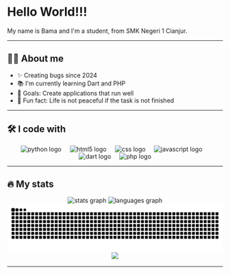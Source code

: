 # Hello World!!!

My name is Bama and I'm a student, from SMK Negeri 1 Cianjur.

---

## 🧑‍💻 About me

  - ✨ Creating bugs since 2024
  - 📚 I'm currently learning Dart and PHP
  - 🎯 Goals: Create applications that run well
  - 🎲 Fun fact: Life is not peaceful if the task is not finished

---

## 🛠️ I code with

<div align="center">
  <img src="https://cdn.jsdelivr.net/gh/devicons/devicon/icons/python/python-original.svg" height="40" alt="python logo"  />
  <img width="12" />
  <img src="https://cdn.jsdelivr.net/gh/devicons/devicon/icons/html5/html5-original.svg" height="40" alt="html5 logo"  />
  <img width="12" />
  <img src="https://cdn.jsdelivr.net/gh/devicons/devicon/icons/css3/css3-original.svg" height="40" alt="css logo"  />
  <img width="12" />
  <img src="https://cdn.jsdelivr.net/gh/devicons/devicon/icons/javascript/javascript-original.svg" height="40" alt="javascript logo"  />
  <img width="12" />
  <img src="https://cdn.jsdelivr.net/gh/devicons/devicon/icons/dart/dart-original.svg" height="40" alt="dart logo"  />
  <img width="12" />
  <img src="https://cdn.jsdelivr.net/gh/devicons/devicon/icons/php/php-original.svg" height="40" alt="php logo"  />
</div>

---

## 🔥 My stats

<div align="center">
  <img src="https://github-readme-stats.vercel.app/api?username=rukadevata&hide_title=false&hide_rank=false&show_icons=true&include_all_commits=true&count_private=true&disable_animations=false&theme=dracula&locale=en&hide_border=false&order=1" height="150" alt="stats graph"  />
  <img src="https://github-readme-stats.vercel.app/api/top-langs?username=rukadevata&locale=en&hide_title=false&layout=compact&card_width=320&langs_count=5&theme=dracula&hide_border=false&order=2" height="150" alt="languages graph"  />
</div>

<img src="https://raw.githubusercontent.com/rukadevata/rukadevata/output/snake.svg" alt="Snake animation" />

<div align="center">
  <img src="https://visitor-badge.laobi.icu/badge?page_id=rukadevata.rukadevata&"  />
</div>

---
